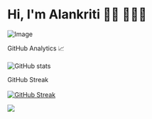 # Hi, I'm Alankriti 👋🏻 👩🏻‍💻
![Image](https://user-images.githubusercontent.com/105043695/193905970-6d63ba31-73cc-4ec9-9abb-552b9d6333dd.png)

GitHub Analytics 📈</br></br>
![GitHub stats](https://github-readme-stats.vercel.app/api?username=AlankritiKalsi-23&show_icons=true&theme=bear)

GitHub Streak</br></br>
[![GitHub Streak](https://streak-stats.demolab.com/?user=AlankritiKalsi-23&theme=horizon)](https://git.io/streak-stats)

![](https://AlankritiKalsi-23.com/ghpvc/?username=your-github-username&label=PROFILE+VIEWS&color=C64D58)


<!--
**AlankritiKalsi-23/AlankritiKalsi-23** is a ✨ _special_ ✨ repository because its `README.md` (this file) appears on your GitHub profile.

Here are some ideas to get you started:

- 🔭 I’m currently working on ...
- 🌱 I’m currently learning ...
- 👯 I’m looking to collaborate on ...
- 🤔 I’m looking for help with ...
- 💬 Ask me about ...
- 📫 How to reach me: ...
- 😄 Pronouns: ...
- ⚡ Fun fact: ...
-->

